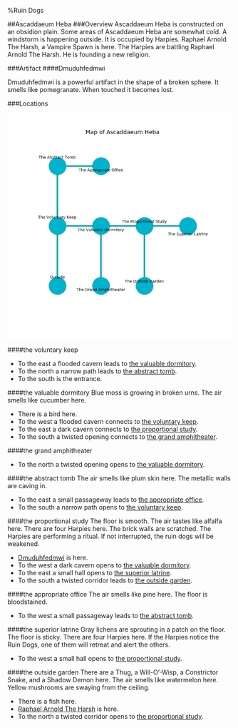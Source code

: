 %Ruin Dogs

##Ascaddaeum Heba
###Overview
Ascaddaeum Heba is constructed on an obsidion plain. Some areas of Ascaddaeum Heba are somewhat cold. A windstorm is happening outside. It is occupied by Harpies. <a name="Raphael-Arnold-The-Harsh"></a>Raphael Arnold The Harsh, a Vampire Spawn is here. The Harpies are battling Raphael Arnold The Harsh. He  is founding a new religion. 



###Artifact
####<a name="Dmuduhfedmwi"></a>Dmuduhfedmwi


Dmuduhfedmwi is a powerful artifact in the shape of a broken sphere. It smells like pomegranate. When touched it becomes lost. 





###Locations


![](../v2/images/Ascaddaeum-Heba.png)

####<a name="the-voluntary-keep"></a>the voluntary keep




* To the east a flooded cavern leads to [the valuable dormitory](#the-valuable-dormitory).
* To the north a narrow path leads to [the abstract tomb](#the-abstract-tomb).
* To the south is the entrance.


####<a name="the-valuable-dormitory"></a>the valuable dormitory
Blue moss is growing in broken urns. The air smells like cucumber here. 



* There is a bird here.
* To the west a flooded cavern connects to [the voluntary keep](#the-voluntary-keep).
* To the east a dark cavern connects to [the proportional study](#the-proportional-study).
* To the south a twisted opening connects to [the grand amphitheater](#the-grand-amphitheater).


####<a name="the-grand-amphitheater"></a>the grand amphitheater




* To the north a twisted opening opens to [the valuable dormitory](#the-valuable-dormitory).


####<a name="the-abstract-tomb"></a>the abstract tomb
The air smells like plum skin here. The metallic walls are caving in. 



* To the east a small passageway leads to [the appropriate office](#the-appropriate-office).
* To the south a narrow path opens to [the voluntary keep](#the-voluntary-keep).


####<a name="the-proportional-study"></a>the proportional study
The floor is smooth. The air tastes like alfalfa here. There are four Harpies here. The brick walls are scratched. The Harpies are performing a ritual. If not interrupted, the ruin dogs will be weakened. 



* [Dmuduhfedmwi](#Dmuduhfedmwi) is here.
* To the west a dark cavern opens to [the valuable dormitory](#the-valuable-dormitory).
* To the east a small hall opens to [the superior latrine](#the-superior-latrine).
* To the south a twisted corridor leads to [the outside garden](#the-outside-garden).


####<a name="the-appropriate-office"></a>the appropriate office
The air smells like pine here. The floor is bloodstained. 



* To the west a small passageway leads to [the abstract tomb](#the-abstract-tomb).


####<a name="the-superior-latrine"></a>the superior latrine
Gray lichens are sprouting in a patch on the floor. The floor is sticky. There are four Harpies here. If the Harpies notice the Ruin Dogs, one of them will retreat and alert the others. 



* To the west a small hall opens to [the proportional study](#the-proportional-study).


####<a name="the-outside-garden"></a>the outside garden
There are a Thug, a Will-O’-Wisp, a Constrictor Snake, and a Shadow Demon here. The air smells like watermelon here. Yellow mushrooms are swaying from the ceiling. 



* There is a fish here.
* [Raphael Arnold The Harsh](#Raphael-Arnold-The-Harsh) is here.
* To the north a twisted corridor opens to [the proportional study](#the-proportional-study).



